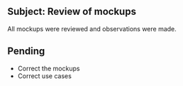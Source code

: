 ## Subject: Review of mockups

All mockups were reviewed and observations were made.

## Pending 

+ Correct the mockups
+ Correct use cases 